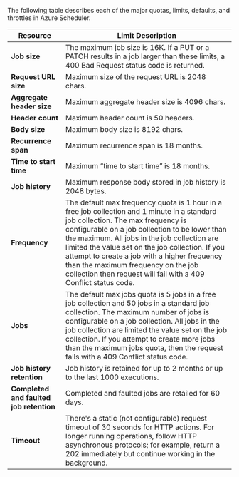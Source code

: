 The following table describes each of the major quotas, limits, defaults, and throttles in Azure Scheduler.

|Resource|Limit Description|
|---|---|
|**Job size**|The maximum job size is 16K. If a PUT or a PATCH results in a job larger than these limits, a 400 Bad Request status code is returned.|
|**Request URL size**|Maximum size of the request URL is 2048 chars.|
|**Aggregate header size**|Maximum aggregate header size is 4096 chars.|
|**Header count**|Maximum header count is 50 headers.|
|**Body size**|Maximum body size is 8192 chars.|
|**Recurrence span**|Maximum recurrence span is 18 months.|
|**Time to start time**|Maximum “time to start time” is 18 months.|
|**Job history**|Maximum response body stored in job history is 2048 bytes.|
|**Frequency**|The default max frequency quota is 1 hour in a free job collection and 1 minute in a standard job collection. The max frequency is configurable on a job collection to be lower than the maximum. All jobs in the job collection are limited the value set on the job collection. If you attempt to create a job with a higher frequency than the maximum frequency on the job collection then request will fail with a 409 Conflict status code.|
|**Jobs**|The default max jobs quota is 5 jobs in a free job collection and 50 jobs in a standard job collection. The maximum number of jobs is configurable on a job collection. All jobs in the job collection are limited the value set on the job collection. If you attempt to create more jobs than the maximum jobs quota, then the request fails with a 409 Conflict status code.|
|**Job history retention**|Job history is retained for up to 2 months or up to the last 1000 executions.|
|**Completed and faulted job retention**|Completed and faulted jobs are retailed for 60 days.|
|**Timeout**|There's a static (not configurable) request timeout of 30 seconds for HTTP actions. For longer running operations, follow HTTP asynchronous protocols; for example, return a 202 immediately but continue working in the background.|
